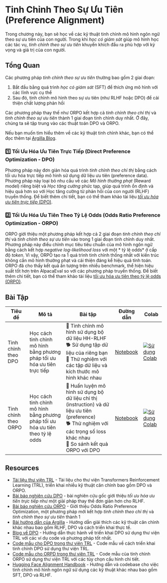 # Tinh Chỉnh Theo Sự Ưu Tiên (Preference Alignment)

Trong chương này, bạn sẽ học về các kỹ thuật tinh chỉnh mô hình ngôn ngữ theo sự ưu tiên của con người. Trong khi *học có giám sát* giúp mô hình học các tác vụ, *tinh chỉnh theo sự ưu tiên* khuyến khích đầu ra phù hợp với kỳ vọng và giá trị của con người.

## Tổng Quan

Các phương pháp *tinh chỉnh theo sự ưu tiên* thường bao gồm 2 giai đoạn:

1. Bắt đầu bằng quá trình *học có giám sát* (SFT) để thích ứng mô hình với các lĩnh vực cụ thể
2. Sau đó, tinh chỉnh mô hình theo sự ưu tiên (như RLHF hoặc DPO) để cải thiện chất lượng phản hồi

Các phương pháp thay thế như ORPO kết hợp cả *tinh chỉnh theo chỉ thị* và *tinh chỉnh theo sự ưu tiên* thành 1 giai đoạn tinh chỉnh duy nhất. Ở đây, chúng ta sẽ tập trung vào các thuật toán DPO và ORPO.

Nếu bạn muốn tìm hiểu thêm về các kỹ thuật tinh chỉnh khác, bạn có thể đọc thêm tại [Argilla Blog](https://argilla.io/blog/mantisnlp-rlhf-part-8).

### 1️⃣ Tối Ưu Hóa Ưu Tiên Trực Tiếp (Direct Preference Optimization - DPO)

Phương pháp này đơn giản hóa quá trình *tinh chỉnh theo chỉ thị* bằng cách tối ưu hóa trực tiếp mô hình sử dụng dữ liệu ưu tiên (preference data). Phương pháp này loại bỏ nhu cầu về các *Mô hình thưởng phạt* (Reward model) riêng biệt và *Học tăng cường* phức tạp, giúp quá trình ổn định và hiệu quả hơn so với Học tăng cường từ phản hồi của con người (RLHF) truyền thống. Để biết thêm chi tiết, bạn có thể tham khảo tài liệu [*tối ưu hóa ưu tiên trực tiếp* (DPO)](./dpo.md).

### 2️⃣ Tối Ưu Hóa Ưu Tiên Theo Tỷ Lệ Odds (Odds Ratio Preference Optimization - ORPO)

ORPO giới thiệu một phương pháp kết hợp cả 2 giai đoạn *tinh chỉnh theo chỉ thị* và *tinh chỉnh theo sự ưu tiên* vào trong 1 giai đoạn tinh chỉnh duy nhất. Phương pháp này điều chỉnh mục tiêu tiêu chuẩn của mô hình ngôn ngữ bằng cách kết hợp *negative log-likelihood loss* với một * tỷ lệ odds* ở cấp độ *token*. Vì vậy, ORPO tạo ra 1 quá trình tinh chỉnh thống nhất với kiến trúc không cần mô hình thưởng phạt và cải thiện đáng kể hiệu quả tính toán. ORPO đã cho thấy kết quả ấn tượng trên nhiều benchmark, thể hiện hiệu suất tốt hơn trên AlpacaEval so với các phương pháp truyền thống. Để biết thêm chi tiết, bạn có thể tham khảo tài liệu [tối ưu hóa ưu tiên theo tỷ lệ odds (ORPO)](./orpo.md).

## Bài Tập

| Tiêu đề | Mô tả | Bài tập | Đường dẫn | Colab |
|-------|-------------|----------|------|-------|
| Tinh chỉnh theo DPO | Học cách tinh chỉnh mô hình bằng phương pháp tối ưu hóa ưu tiên trực tiếp | 🐢 Tinh chỉnh mô hình sử dụng bộ dữ liệu HH-RLHF <br>🐕 Sử dụng tập dữ liệu của riêng bạn<br>🦁 Thử nghiệm với các tập dữ liệu và kích thước mô hình khác nhau | [Notebook](./notebooks/dpo_finetuning_example.ipynb) | <a target="_blank" href="https://colab.research.google.com/github/huggingface/smol-course/blob/main/2_preference_alignment/notebooks/dpo_finetuning_example.ipynb"><img src="https://colab.research.google.com/assets/colab-badge.svg" alt="Sử dụng Colab"/></a> |
| Tinh chỉnh theo ORPO | Học cách tinh chỉnh mô hình bằng phương pháp tối ưu hóa ưu tiên theo tỷ lệ odds | 🐢 Huấn luyện mô hình sử dụng bộ dữ liệu chỉ thị (instruction) và dữ liệu ưu tiên (preference)<br>🐕 Thử nghiệm với các trọng số loss khác nhau<br>🦁 So sánh kết quả ORPO với DPO | [Notebook](./notebooks/orpo_finetuning_example.ipynb) | <a target="_blank" href="https://colab.research.google.com/github/huggingface/smol-course/blob/main/2_preference_alignment/notebooks/orpo_finetuning_example.ipynb"><img src="https://colab.research.google.com/assets/colab-badge.svg" alt="Sử dụng Colab"/></a> |


## Resources

- [Tài liệu thư viện TRL](https://huggingface.co/docs/trl/index) - Tài liệu cho thư viện Transformers Reinforcement Learning (TRL), triển khai nhiều kỹ thuật căn chỉnh bao gồm DPO và ORPO.
- [Bài báo nghiên cứu DPO](https://arxiv.org/abs/2305.18290) - bài nghiên cứu gốc giới thiệu *tối ưu hóa ưu tiên trực tiếp* như một giải pháp thay thế đơn giản hơn cho RLHF.
- [Bài báo nghiên cứu ORPO](https://arxiv.org/abs/2402.01714) - Giới thiệu Odds Ratio Preference Optimization, một phương pháp mới kết hợp *tinh chỉnh theo chỉ thị* và *tinh chỉnh theo sự ưu tiên* thành 1
- [Bài hướng dẫn của Argilla](https://argilla.io/blog/mantisnlp-rlhf-part-8/) - Hướng dẫn giải thích các kỹ thuật căn chỉnh khác nhau bao gồm RLHF, DPO và cách triển khai thực tế.
- [Blog về DPO](https://huggingface.co/blog/dpo-trl) - Hướng dẫn thực hành về triển khai DPO sử dụng thư viện TRL với các ví dụ code và phương pháp tốt nhất.
- [Code mẫu cho DPO trong thư viên TRL](https://github.com/huggingface/trl/blob/main/examples/scripts/dpo.py) - Code mẫu về cách triển khai tinh chỉnh DPO sử dụng thư viện TRL.
- [Code mẫu cho ORPD trong thư viên TRL](https://github.com/huggingface/trl/blob/main/examples/scripts/orpo.py) - Code mẫu của tinh chỉnh ORPO sử dụng thư viện TRL với các tùy chọn cấu hình chi tiết.
- [Hugging Face Alignment Handbook](https://github.com/huggingface/alignment-handbook) - Hướng dẫn và codebase cho việc tinh chỉnh mô hình ngôn ngữ sử dụng các kỹ thuật khác nhau bao gồm SFT, DPO và RLHF.
